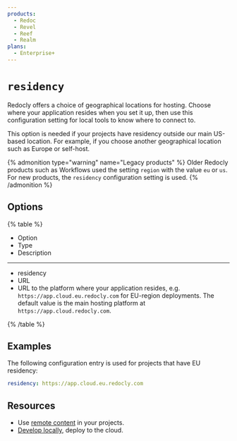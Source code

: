 ```yaml
---
products:
  - Redoc
  - Revel
  - Reef
  - Realm
plans:
  - Enterprise+
---
```

# `residency`

Redocly offers a choice of geographical locations for hosting.
Choose where your application resides when you set it up, then use this configuration setting for local tools to know where to connect to.

This option is needed if your projects have residency outside our main US-based location. For example, if you choose another geographical location such as Europe or self-host.

{% admonition type="warning" name="Legacy products" %}
Older Redocly products such as Workflows used the setting `region` with the value `eu` or `us`.
For new products, the `residency` configuration setting is used.
{% /admonition %}


## Options

{% table %}

- Option
- Type
- Description

---

- residency
- URL
- URL to the platform where your application resides, e.g. `https://app.cloud.eu.redocly.com` for EU-region deployments.
  The default value is the main hosting platform at `https://app.cloud.redocly.com`.

{% /table %}

## Examples

The following configuration entry is used for projects that have EU residency:

```yaml
residency: https://app.cloud.eu.redocly.com
```

## Resources

- Use [remote content](../reunite/project/remote-content/index.md) in your projects.
- [Develop locally](../get-started/start-local-dev.md), deploy to the cloud.
